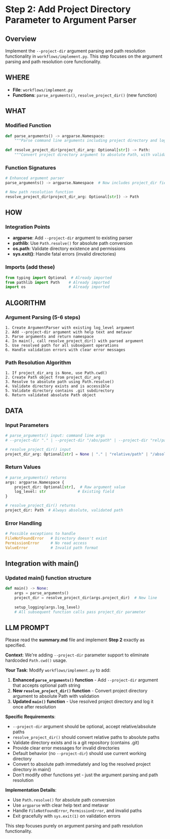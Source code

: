 # Step 2: Add Project Directory Parameter to Argument Parser

## Overview
Implement the `--project-dir` argument parsing and path resolution functionality in `workflows/implement.py`. This step focuses on the argument parsing and path resolution core functionality.

## WHERE
- **File**: `workflows/implement.py`
- **Functions**: `parse_arguments()`, `resolve_project_dir()` (new function)

## WHAT

### Modified Function
```python
def parse_arguments() -> argparse.Namespace:
    """Parse command line arguments including project directory and log level."""
    
def resolve_project_dir(project_dir_arg: Optional[str]) -> Path:
    """Convert project directory argument to absolute Path, with validation."""
```

### Function Signatures
```python
# Enhanced argument parser
parse_arguments() -> argparse.Namespace  # Now includes project_dir field

# New path resolution function  
resolve_project_dir(project_dir_arg: Optional[str]) -> Path
```

## HOW

### Integration Points
- **argparse**: Add `--project-dir` argument to existing parser
- **pathlib**: Use `Path.resolve()` for absolute path conversion
- **os.path**: Validate directory existence and permissions
- **sys.exit()**: Handle fatal errors (invalid directories)

### Imports (add these)
```python
from typing import Optional  # Already imported
from pathlib import Path    # Already imported  
import os                   # Already imported
```

## ALGORITHM

### Argument Parsing (5-6 steps)
```pseudocode
1. Create ArgumentParser with existing log_level argument
2. Add --project-dir argument with help text and metavar
3. Parse arguments and return namespace
4. In main(), call resolve_project_dir() with parsed argument
5. Use resolved path for all subsequent operations
6. Handle validation errors with clear error messages
```

### Path Resolution Algorithm  
```pseudocode
1. If project_dir_arg is None, use Path.cwd()
2. Create Path object from project_dir_arg
3. Resolve to absolute path using Path.resolve()
4. Validate directory exists and is accessible
5. Validate directory contains .git subdirectory
6. Return validated absolute Path object
```

## DATA

### Input Parameters
```python
# parse_arguments() input: command line args
# --project-dir "." | --project-dir "/abs/path" | --project-dir "rel/path" | (none)

# resolve_project_dir() input
project_dir_arg: Optional[str] = None | "." | "relative/path" | "/absolute/path"
```

### Return Values
```python
# parse_arguments() returns
args: argparse.Namespace {
    project_dir: Optional[str],  # Raw argument value
    log_level: str              # Existing field
}

# resolve_project_dir() returns
project_dir: Path  # Always absolute, validated path
```

### Error Handling
```python
# Possible exceptions to handle
FileNotFoundError   # Directory doesn't exist
PermissionError     # No read access  
ValueError          # Invalid path format
```

## Integration with main()

### Updated main() function structure
```python
def main() -> None:
    args = parse_arguments()
    project_dir = resolve_project_dir(args.project_dir)  # New line
    
    setup_logging(args.log_level)
    # All subsequent function calls pass project_dir parameter
```

## LLM PROMPT

Please read the **summary.md** file and implement **Step 2** exactly as specified.

**Context**: We're adding `--project-dir` parameter support to eliminate hardcoded `Path.cwd()` usage.

**Your Task**: Modify `workflows/implement.py` to add:

1. **Enhanced `parse_arguments()` function** - Add `--project-dir` argument that accepts optional path string
2. **New `resolve_project_dir()` function** - Convert project directory argument to absolute Path with validation
3. **Updated `main()` function** - Use resolved project directory and log it once after resolution

**Specific Requirements**:
- `--project-dir` argument should be optional, accept relative/absolute paths
- `resolve_project_dir()` should convert relative paths to absolute paths  
- Validate directory exists and is a git repository (contains .git)
- Provide clear error messages for invalid directories
- Default behavior (no `--project-dir`) should use current working directory
- Convert to absolute path immediately and log the resolved project directory in main()
- Don't modify other functions yet - just the argument parsing and path resolution

**Implementation Details**:
- Use `Path.resolve()` for absolute path conversion
- Use `argparse` with clear help text and metavar
- Handle `FileNotFoundError`, `PermissionError`, and invalid paths
- Exit gracefully with `sys.exit(1)` on validation errors

This step focuses purely on argument parsing and path resolution functionality.
